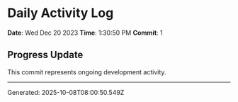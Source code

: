 # Daily Activity Log

**Date**: Wed Dec 20 2023
**Time**: 1:30:50 PM
**Commit**: 1

## Progress Update

This commit represents ongoing development activity.

---
Generated: 2025-10-08T08:00:50.549Z
